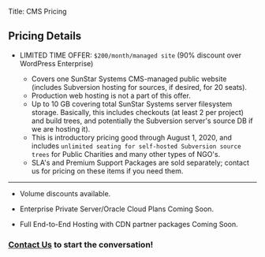 Title: CMS Pricing

## Pricing Details

- LIMITED TIME OFFER: `$200/month/managed site` (90% discount over WordPress Enterprise)

	- Covers one SunStar Systems CMS-managed public website (includes Subversion hosting for sources, if desired, for 20 seats).
	- Production web hosting is not a part of this offer.
	- Up to 10 GB covering total SunStar Systems server filesystem storage.  Basically, this includes checkouts (at least 2 per project) and build trees, and potentially the Subversion server's source DB if we are hosting it).
	- This is introductory pricing good through August 1, 2020, and includes `unlimited seating for self-hosted Subversion source trees` for Public Charities and many other types of NGO's.
	- SLA's and Premium Support Packages are sold separately; contact us for pricing on these items if you need them.

------------

- Volume discounts available.

- Enterprise Private Server/Oracle Cloud Plans Coming Soon.

- Full End-to-End Hosting with CDN partner packages Coming Soon.

### [Contact Us](/contact) to start the conversation!

